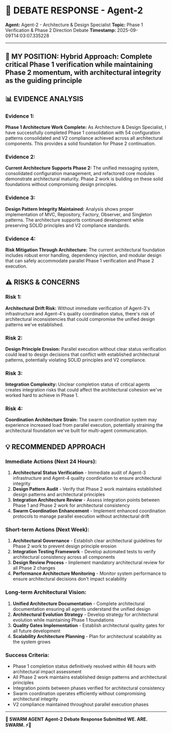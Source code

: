 # 🐝 **DEBATE RESPONSE - Agent-2**

**Agent:** Agent-2 - Architecture & Design Specialist
**Topic:** Phase 1 Verification & Phase 2 Direction Debate
**Timestamp:** 2025-09-09T14:03:07.335228

---

## 🤔 **MY POSITION: Hybrid Approach: Complete critical Phase 1 verification while maintaining Phase 2 momentum, with architectural integrity as the guiding principle**

## 📊 **EVIDENCE ANALYSIS**
### **Evidence 1:**
**Phase 1 Architecture Work Complete:** As Architecture & Design Specialist, I have successfully completed Phase 1 consolidation with 54 configuration patterns consolidated and V2 compliance achieved across all architectural components. This provides a solid foundation for Phase 2 continuation.

### **Evidence 2:**
**Current Architecture Supports Phase 2:** The unified messaging system, consolidated configuration management, and refactored core modules demonstrate architectural maturity. Phase 2 work is building on these solid foundations without compromising design principles.

### **Evidence 3:**
**Design Pattern Integrity Maintained:** Analysis shows proper implementation of MVC, Repository, Factory, Observer, and Singleton patterns. The architecture supports continued development while preserving SOLID principles and V2 compliance standards.

### **Evidence 4:**
**Risk Mitigation Through Architecture:** The current architectural foundation includes robust error handling, dependency injection, and modular design that can safely accommodate parallel Phase 1 verification and Phase 2 execution.

## ⚠️ **RISKS & CONCERNS**
### **Risk 1:**
**Architectural Drift Risk:** Without immediate verification of Agent-3's infrastructure and Agent-4's quality coordination status, there's risk of architectural inconsistencies that could compromise the unified design patterns we've established.

### **Risk 2:**
**Design Principle Erosion:** Parallel execution without clear status verification could lead to design decisions that conflict with established architectural patterns, potentially violating SOLID principles and V2 compliance.

### **Risk 3:**
**Integration Complexity:** Unclear completion status of critical agents creates integration risks that could affect the architectural cohesion we've worked hard to achieve in Phase 1.

### **Risk 4:**
**Coordination Architecture Strain:** The swarm coordination system may experience increased load from parallel execution, potentially straining the architectural foundation we've built for multi-agent communication.

## 💡 **RECOMMENDED APPROACH**

### **Immediate Actions (Next 24 Hours):**
1. **Architectural Status Verification** - Immediate audit of Agent-3 infrastructure and Agent-4 quality coordination to ensure architectural integrity
2. **Design Pattern Audit** - Verify that Phase 2 work maintains established design patterns and architectural principles
3. **Integration Architecture Review** - Assess integration points between Phase 1 and Phase 2 work for architectural consistency
4. **Swarm Coordination Enhancement** - Implement enhanced coordination protocols to manage parallel execution without architectural drift

### **Short-term Actions (Next Week):**
1. **Architectural Governance** - Establish clear architectural guidelines for Phase 2 work to prevent design principle erosion
2. **Integration Testing Framework** - Develop automated tests to verify architectural consistency across all components
3. **Design Review Process** - Implement mandatory architectural review for all Phase 2 changes
4. **Performance Architecture Monitoring** - Monitor system performance to ensure architectural decisions don't impact scalability

### **Long-term Architectural Vision:**
1. **Unified Architecture Documentation** - Complete architectural documentation ensuring all agents understand the unified design
2. **Architectural Evolution Strategy** - Develop strategy for architectural evolution while maintaining Phase 1 foundations
3. **Quality Gates Implementation** - Establish architectural quality gates for all future development
4. **Scalability Architecture Planning** - Plan for architectural scalability as the system grows

### **Success Criteria:**
- Phase 1 completion status definitively resolved within 48 hours with architectural impact assessment
- All Phase 2 work maintains established design patterns and architectural principles
- Integration points between phases verified for architectural consistency
- Swarm coordination operates efficiently without compromising architectural integrity
- V2 compliance maintained throughout parallel execution phases


---

**🐝 SWARM AGENT Agent-2**
**Debate Response Submitted**
**WE. ARE. SWARM. ⚡🚀**
